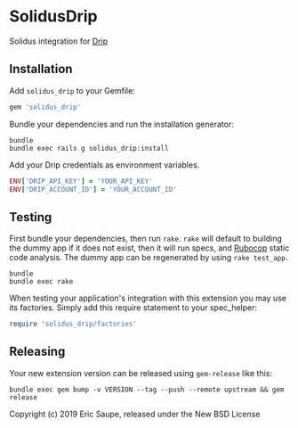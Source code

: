 SolidusDrip
===========

Solidus integration for [Drip](https://www.drip.com/)

Installation
------------

Add `solidus_drip` to your Gemfile:

```ruby
gem 'solidus_drip'
```

Bundle your dependencies and run the installation generator:

```shell
bundle
bundle exec rails g solidus_drip:install
```

Add your Drip credentials as environment variables.

```ruby
ENV['DRIP_API_KEY'] = 'YOUR_API_KEY'
ENV['DRIP_ACCOUNT_ID'] = 'YOUR_ACCOUNT_ID'
```

Testing
-------

First bundle your dependencies, then run `rake`. `rake` will default to building the dummy app if it does not exist, then it will run specs, and [Rubocop](https://github.com/bbatsov/rubocop) static code analysis. The dummy app can be regenerated by using `rake test_app`.

```shell
bundle
bundle exec rake
```

When testing your application's integration with this extension you may use its factories.
Simply add this require statement to your spec_helper:

```ruby
require 'solidus_drip/factories'
```

Releasing
---------

Your new extension version can be released using `gem-release` like this:

```shell
bundle exec gem bump -v VERSION --tag --push --remote upstream && gem release
```

Copyright (c) 2019 Eric Saupe, released under the New BSD License
